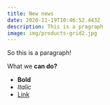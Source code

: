 ```yaml
---
title: New news
date: 2020-11-19T10:46:52.443Z
description: This is a pragraph
image: img/products-grid2.jpg
---
```

So this is a paragraph!

What we **can do?**

* **Bold**
* *Italic*
* [Link](jw.org)